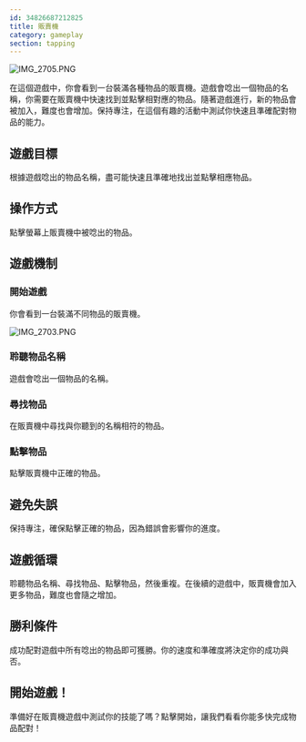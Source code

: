 ```yaml
---
id: 34826687212825
title: 販賣機
category: gameplay
section: tapping
---
```

![IMG_2705.PNG](https://help.studycat.com/hc/article_attachments/34826687209753)

在這個遊戲中，你會看到一台裝滿各種物品的販賣機。遊戲會唸出一個物品的名稱，你需要在販賣機中快速找到並點擊相對應的物品。隨著遊戲進行，新的物品會被加入，難度也會增加。保持專注，在這個有趣的活動中測試你快速且準確配對物品的能力。

遊戲目標
--------

根據遊戲唸出的物品名稱，盡可能快速且準確地找出並點擊相應物品。

操作方式
--------

點擊螢幕上販賣機中被唸出的物品。

遊戲機制
--------

### 開始遊戲

你會看到一台裝滿不同物品的販賣機。

![IMG_2703.PNG](https://help.studycat.com/hc/article_attachments/34826690323225)

### 聆聽物品名稱

遊戲會唸出一個物品的名稱。

### 尋找物品

在販賣機中尋找與你聽到的名稱相符的物品。

### 點擊物品

點擊販賣機中正確的物品。

避免失誤
--------

保持專注，確保點擊正確的物品，因為錯誤會影響你的進度。

遊戲循環
--------

聆聽物品名稱、尋找物品、點擊物品，然後重複。在後續的遊戲中，販賣機會加入更多物品，難度也會隨之增加。

勝利條件
--------

成功配對遊戲中所有唸出的物品即可獲勝。你的速度和準確度將決定你的成功與否。

開始遊戲！
---------

準備好在販賣機遊戲中測試你的技能了嗎？點擊開始，讓我們看看你能多快完成物品配對！

